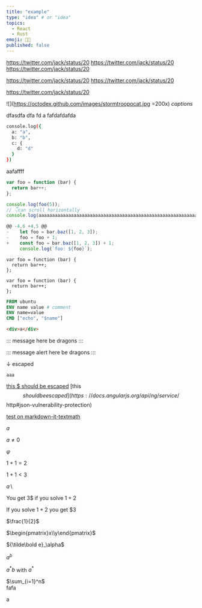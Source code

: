 ```yaml
---
title: "example"
type: "idea" # or "idea"
topics: 
  - React
  - Rust
emoji: 👩‍💻
published: false
---
```



https://twitter.com/jack/status/20
https://twitter.com/jack/status/20
https://twitter.com/jack/status/20

https://twitter.com/jack/status/20
https://twitter.com/jack/status/20

https://twitter.com/jack/status/20

![](https://octodex.github.com/images/stormtroopocat.jpg =200x)
*captions*

dfasdfa
dfa
fd
a
fafdafdafda
```bash
console.log({
  a: "a",
  b: "b",
  c: {
    d: "d"
  }
})
```


aafaffff


``` js:fooBar.js
var foo = function (bar) {
  return bar++;
};

console.log(foo(5));
// 👇can scroll horizontally
console.log(aaaaaaaaaaaaaaaaaaaaaaaaaaaaaaaaaaaaaaaaaaaaaaaaaaaaaaaaaaaaaaaaaaaaaaaaaaaaaaaaaaaaaaaaaaaaaaaaaaaaaaaaaaaaaaaaaaaaaaaaaaaaaaaaaaaaaaaaaaaaaaaaaaaaaaaaaaaaaaaaaaaaaaaaaaaaaaaaaaaaaaaaaaaaa);
```

```js diff :fooBar.js
@@ -4,6 +4,5 @@
-    let foo = bar.baz([1, 2, 3]);
-    foo = foo + 1;
+    const foo = bar.baz([1, 2, 3]) + 1;
     console.log(`foo: ${foo}`);
```

``` js:example
var foo = function (bar) {
  return bar++;
};
```

``` html:<should escape>
var foo = function (bar) {
  return bar++;
};
```

```Dockerfile
FROM ubuntu
ENV name value # comment
ENV name=value
CMD ["echo", "$name"]
```

```html
<div>a</div>
```


::: message
here be dragons
:::


::: message alert
here be dragons
:::


↓ escaped


```"><img/onerror="alert(location)"src=.>
aaa
```



[this $ should be escaped](https://docs.angularjs.org/api/ng/service/$http#json-vulnerability-protection)
[this $$ should be escaped](https://docs.angularjs.org/api/ng/service/$$http#json-vulnerability-protection)

[test on markdown-it-textmath](https://goessner.github.io/markdown-it-texmath/index.html)

$a$	

$a\ne0$

$\varphi$

$1+1=2$	

$1+1<3$	

$a \backslash$	

You get 3$ if you solve $1+2$	

If you solve $1+2$ you get $3	

$\frac{1}{2}$	

$\begin{pmatrix}x\\y\end{pmatrix}$	

${\tilde\bold e}_\alpha$	

$a^{b}$	

$a^*b$ with $a^*$	

$\sum_{i=1}^n$	
fafa

a